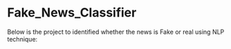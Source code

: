 # Fake_News_Classifier
Below is the project to identified whether the news is Fake or real using NLP technique:
